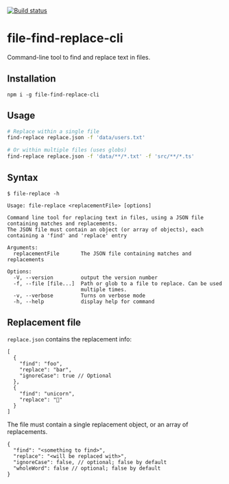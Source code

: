 [![Build status](https://travis-ci.com/svandriel/file-find-replace-cli.svg?branch=master)](https://travis-ci.com/svandriel/file-find-replace-cli)

# file-find-replace-cli

Command-line tool to find and replace text in files.

## Installation

```
npm i -g file-find-replace-cli
```

## Usage

```bash
# Replace within a single file
find-replace replace.json -f 'data/users.txt'

# Or within multiple files (uses globs)
find-replace replace.json -f 'data/**/*.txt' -f 'src/**/*.ts'
```

## Syntax

```
$ file-replace -h

Usage: file-replace <replacementFile> [options]

Command line tool for replacing text in files, using a JSON file containing matches and replacements.
The JSON file must contain an object (or array of objects), each containing a 'find' and 'replace' entry

Arguments:
  replacementFile       The JSON file containing matches and replacements

Options:
  -V, --version         output the version number
  -f, --file [file...]  Path or glob to a file to replace. Can be used
                        multiple times.
  -v, --verbose         Turns on verbose mode
  -h, --help            display help for command
```

## Replacement file

`replace.json` contains the replacement info:

```jsonc
[
  {
    "find": "foo",
    "replace": "bar",
    "ignoreCase": true // Optional
  },
  {
    "find": "unicorn",
    "replace": "🦄"
  }
]
```

The file must contain a single replacement object, or an array of replacements.

```jsonc
{
  "find": "<something to find>",
  "replace": "<will be replaced with>",
  "ignoreCase": false, // optional; false by default
  "wholeWord": false // optional; false by default
}
```
